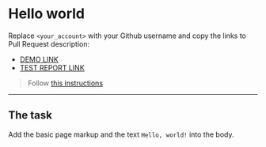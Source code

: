 # Hello world
Replace `<your_account>` with your Github username and copy the links to Pull Request description:
- [DEMO LINK](https://Ihor-Biletskiy.github.io/layout_hello-world/)
- [TEST REPORT LINK](https://Ihor-Biletskiy.github.io/layout_hello-world/report/html_report/)

> Follow [this instructions](https://mate-academy.github.io/layout_task-guideline/#how-to-solve-the-layout-tasks-on-github)
___

## The task 
Add the basic page markup and the text `Hello, world!` into the body.
